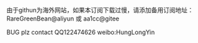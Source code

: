 由于githun为海外网站，如果本订阅下载过慢，请添加备用订阅地址：
RareGreenBean@aliyun
或
aa1cc@gitee


BUG plz contact QQ122474626
weibo:HungLongYin
